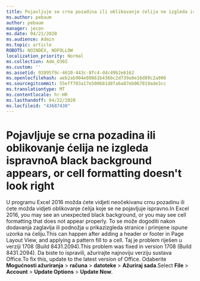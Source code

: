 ```yaml
---
title: Pojavljuje se crna pozadina ili oblikovanje ćelija ne izgleda ispravno
ms.author: pebaum
author: pebaum
manager: jecon
ms.date: 04/21/2020
ms.audience: Admin
ms.topic: article
ROBOTS: NOINDEX, NOFOLLOW
localization_priority: Normal
ms.collection: Adm_O365
ms.custom: ''
ms.assetid: 92095f9c-4610-443c-8fc4-ddc49b2e6162
ms.openlocfilehash: aeb2ab904e80861b436bc2d739a0e16d89c2a906
ms.sourcegitcommit: 55eff703a17e500681d8fa6a87eb067019ade3cc
ms.translationtype: MT
ms.contentlocale: hr-HR
ms.lasthandoff: 04/22/2020
ms.locfileid: "43687430"
---
```

# <a name="a-black-background-appears-or-cell-formatting-doesnt-look-right"></a><span data-ttu-id="1efc3-102">Pojavljuje se crna pozadina ili oblikovanje ćelija ne izgleda ispravno</span><span class="sxs-lookup"><span data-stu-id="1efc3-102">A black background appears, or cell formatting doesn't look right</span></span>

<span data-ttu-id="1efc3-103">U programu Excel 2016 možda ćete vidjeti neočekivanu crnu pozadinu ili ćete možda vidjeti oblikovanje ćelija koje se ne pojavljuje ispravno.</span><span class="sxs-lookup"><span data-stu-id="1efc3-103">In Excel 2016, you may see an unexpected black background, or you may see cell formatting that does not appear properly.</span></span> <span data-ttu-id="1efc3-104">To se može dogoditi nakon dodavanja zaglavlja ili podnožja u prikazizgleda stranice i primjene ispune uzorka na ćeliju.</span><span class="sxs-lookup"><span data-stu-id="1efc3-104">This can happen after adding a header or footer in Page Layout View, and applying a pattern fill to a cell.</span></span> <span data-ttu-id="1efc3-105">Taj je problem riješen u verziji 1708 (Build 8431.2094).</span><span class="sxs-lookup"><span data-stu-id="1efc3-105">This problem was fixed in version 1708 (Build 8431.2094).</span></span> <span data-ttu-id="1efc3-106">Da biste to ispravili, ažurirajte najnoviju verziju sustava Office.</span><span class="sxs-lookup"><span data-stu-id="1efc3-106">To fix this, update to the latest version of Office.</span></span> <span data-ttu-id="1efc3-107">Odaberite **Mogućnosti ažuriranja** \> **računa** \> **datoteke** \> **Ažuriraj sada**.</span><span class="sxs-lookup"><span data-stu-id="1efc3-107">Select **File** \> **Account** \> **Update Options** \> **Update Now**.</span></span>
  

